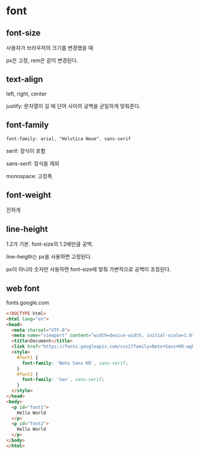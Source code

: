 # font

## font-size

사용자가 브라우저의 크기를 변경했을 때

px은 고정, rem은 같이 변경된다.

## text-align

left, right, center

justify: 문자열이 길 때 단어 사이의 공백을 균일하게 맞춰준다.

## font-family

```css
font-family: arial, "Helvtica Neue", sans-serif
```

serif: 장식이 포함

sans-serif: 장식을 제외

monospace: 고정폭

## font-weight

진하게

## line-height

1.2가 기본. font-size의 1.2배만큼 공백.

line-heigth는 px을 사용하면 고정된다.

px이 아니라 숫자만 사용하면 font-size에 맞춰 가변적으로 공백이 조정된다.

## web font

fonts.google.com

```html
<!DOCTYPE html>
<html lang="en">
<head>
  <meta charset="UTF-8">
  <meta name="viewport" content="width=device-width, initial-scale=1.0">
  <title>Document</title>
  <link href="https://fonts.googleapis.com/css2?family=Noto+Sans+KR:wght@300&family=Sen&display=swap" rel="stylesheet">
  <style>
    #font1 {
      font-family: 'Noto Sans KR', sans-serif;
    }
    #font2 {
      font-family: 'Sen', sans-serif;
    }
  </style>
</head>
<body>
  <p id="font1">
    Hello World
  </p>
  <p id="font2">
    Hello World
  </p>
</body>
</html>
```
